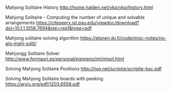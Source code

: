 
Mahjong Solitaire History
<http://home.halden.net/vkp/vkp/history.html>

Mahjong Solitaire - Computing the number of unique and solvable arrangements
<https://citeseerx.ist.psu.edu/viewdoc/download?doi=10.1.1.1056.7694&rep=rep1&type=pdf>

Mahjong solitaire solving algorithm
<https://elonen.iki.fi/code/misc-notes/no-alg-mahj-solit/>

Mahjongg Solitaire Solver
<http://www.formauri.es/personal/pgimeno/mj/mjsol.html>

Solving Mahjong Solitaire Positions
<http://iivq.net/scriptie/scriptie-bsc.pdf>

Solving Mahjong Solitaire boards with peeking
<https://arxiv.org/pdf/1203.6559.pdf>
